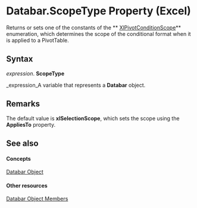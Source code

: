 
# Databar.ScopeType Property (Excel)

Returns or sets one of the constants of the  ** [XlPivotConditionScope](4a2800cc-624b-18df-2d2a-cbb604a83042.md)** enumeration, which determines the scope of the conditional format when it is applied to a PivotTable.


## Syntax

 _expression_. **ScopeType**

 _expression_A variable that represents a  **Databar** object.


## Remarks

The default value is  **xlSelectionScope**, which sets the scope using the  **AppliesTo** property.


## See also


#### Concepts


 [Databar Object](2684e913-c278-e6be-ba9d-053b6ad58bae.md)
#### Other resources


 [Databar Object Members](137f7e88-bb61-48a3-d2cb-76a8282cd62e.md)
